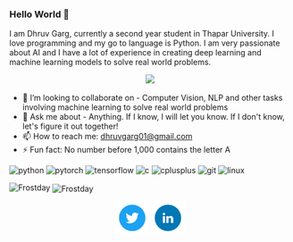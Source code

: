 ### Hello World 👋

I am Dhruv Garg, currently a second year student in Thapar University. I love programming and my go to language is Python. I am very passionate about AI and I have a lot of experience in creating deep learning and machine learning models to solve real world problems. <br/>

<p style="text-align: center;">
<img src='https://user-images.githubusercontent.com/5713670/87202985-820dcb80-c2b6-11ea-9f56-7ec461c497c3.gif'>
</p>

- 👯 I’m looking to collaborate on - Computer Vision, NLP and other tasks involving machine learning to solve real world problems
- 💬 Ask me about - Anything. If I know, I will let you know. If I don't know, let's figure it out together!
- 📫 How to reach me: dhruvgarg01@gmail.com
- ⚡ Fun fact: No number before 1,000 contains the letter A

<p align="left"><img src="https://devicons.github.io/devicon/devicon.git/icons/python/python-original.svg" alt="python" width="40" height="40"/> <img src="https://www.vectorlogo.zone/logos/pytorch/pytorch-icon.svg" alt="pytorch" width="40" height="40"/> <img src="https://www.vectorlogo.zone/logos/tensorflow/tensorflow-icon.svg" alt="tensorflow" width="40" height="40"/> <img src="https://devicons.github.io/devicon/devicon.git/icons/c/c-original.svg" alt="c" width="40" height="40"/> <img src="https://devicons.github.io/devicon/devicon.git/icons/cplusplus/cplusplus-original.svg" alt="cplusplus" width="40" height="40"/> <img src="https://www.vectorlogo.zone/logos/git-scm/git-scm-icon.svg" alt="git" width="40" height="40"/> <img src="https://devicons.github.io/devicon/devicon.git/icons/linux/linux-original.svg" alt="linux" width="40" height="40"/></p>

<p><img align="left" src="https://github-readme-stats.vercel.app/api/top-langs/?username=Frostday&layout=compact" alt="Frostday" /></p>

<p>&nbsp;<img align="center" src="https://github-readme-stats.vercel.app/api?username=Frostday&show_icons=true" alt="Frostday" /></p>

<p align="center">
<a href="https://twitter.com/frostdayeee"><img src="https://github.com/aritraroy/social-icons/blob/master/twitter-icon.png?raw=true" width="60"></a>
<a href="https://www.linkedin.com/in/dhruv-garg-a9b816190/"><img src="https://github.com/aritraroy/social-icons/blob/master/linkedin-icon.png?raw=true" width="60"></a>
</p>
